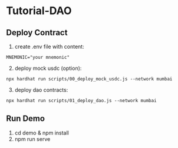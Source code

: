 # Tutorial-DAO

## Deploy Contract
1. create .env file with content:

```
MNEMONIC="your mnemonic"
```

2. deploy mock usdc (option):

```
npx hardhat run scripts/00_deploy_mock_usdc.js --network mumbai
```

3. deploy dao contracts:

```
npx hardhat run scripts/01_deploy_dao.js --network mumbai
```

## Run Demo
1. cd demo & npm install
2. npm run serve

